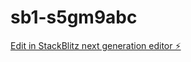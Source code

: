 # sb1-s5gm9abc

[Edit in StackBlitz next generation editor ⚡️](https://stackblitz.com/~/github.com/PARToftheroa909/sb1-s5gm9abc)